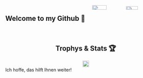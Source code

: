 
<div style="display: flex; flex-wrap: wrap; justify-content: space-between;">
  <h2>Welcome to my Github 👋</h2>
  <div style="width: 46%;">
    <img width="44%" src="https://github-readme-stats.vercel.app/api?username=Rapunzel-ware&show_icons=true&theme=dark" />
    <img width="40%" src="https://github-readme-stats.vercel.app/api/top-langs/?username=Rapunzel-ware&layout=compact&theme=dark" />
  </div>
</div>

<div style="display: flex; justify-content: center; margin-top: 20px;">
  <h2>Trophys & Stats 🏆</h2>
</div>
<div style="display: flex; justify-content: center;">
  <a href="https://github.com/ryo-ma/github-profile-trophy">
    <img width="100%" src="https://github-profile-trophy.vercel.app/?username=Rapunzel-ware&no-bg=true&theme=gitdimmed" />
  </a>
</div>
Ich hoffe, das hilft Ihnen weiter!





